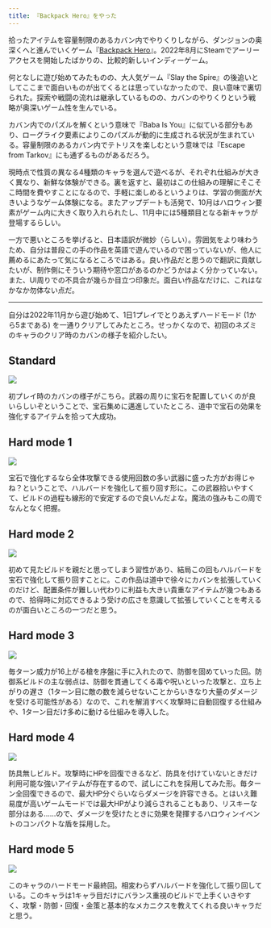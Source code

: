 ```yaml
---
title: 『Backpack Hero』をやった
---
```

拾ったアイテムを容量制限のあるカバン内でやりくりしながら、ダンジョンの奥深くへと進んでいくゲーム『[Backpack Hero](https://store.steampowered.com/app/1970580/Backpack_Hero/)』。2022年8月にSteamでアーリーアクセスを開始したばかりの、比較的新しいインディーゲーム。

何となしに遊び始めてみたものの、大人気ゲーム『Slay the Spire』の後追いとしてここまで面白いものが出てくるとは思っていなかったので、良い意味で裏切られた。探索や戦闘の流れは継承しているものの、カバンのやりくりという戦略が奥深いゲーム性を生んでいる。

カバン内でのパズルを解くという意味で『Baba Is You』に似ている部分もあり、ローグライク要素によりこのパズルが動的に生成される状況が生まれている。容量制限のあるカバン内でテトリスを楽しむという意味では『Escape from Tarkov』にも通ずるものがあるだろう。

現時点で性質の異なる4種類のキャラを選んで遊べるが、それぞれ仕組みが大きく異なり、新鮮な体験ができる。裏を返すと、最初はこの仕組みの理解にそこそこ時間を費やすことになるので、手軽に楽しめるというよりは、学習の側面が大きいようなゲーム体験になる。またアップデートも活発で、10月はハロウィン要素がゲーム内に大きく取り入れられたし、11月中には5種類目となる新キャラが登場するらしい。

一方で悪いところを挙げると、日本語訳が微妙（らしい）。雰囲気をより味わうため、自分は普段この手の作品を英語で遊んでいるので困っていないが、他人に薦めるにあたって気になるところではある。良い作品だと思うので翻訳に貢献したいが、制作側にそういう期待や窓口があるのかどうかはよく分かっていない。また、UI周りでの不具合が幾らか目立つ印象だ。面白い作品なだけに、これはなかなか勿体ない点だ。

* * *

自分は2022年11月から遊び始めて、1日1プレイでとりあえずハードモード (1から5まである) を一通りクリアしてみたところ。せっかくなので、初回のネズミのキャラのクリア時のカバンの様子を紹介したい。

Standard
--------

![](https://lh5.googleusercontent.com/4k2UCaLKH5jsp5KDkcqKtV-HVBqYapG8MBN1MAbiD4q4i5WwdPxkeiaerAMx-wDhVHGIU3i42xZ1Zfw6L4Awc2WTk899ptKKfRGeU9fBDjlxzhKazEdU8f3u9b0WtBdo1F672jkjWFnLyIUoBge3lRlXx_XmPgPfc2LaNBbVUAZZobHHw3lHHwuDNJjGlw)

初プレイ時のカバンの様子がこちら。武器の周りに宝石を配置していくのが良いらしいぞということで、宝石集めに邁進していたところ、道中で宝石の効果を強化するアイテムを拾って大成功。

Hard mode 1
-----------

![](https://lh5.googleusercontent.com/KD_UC4VwRB45YaeBm1vQVKbPVTzLJt4P7kh7IvzWWFqNkCmYUtQmpNpSmZoL9XP87OzGqYGXvXP4i00K7DcYngReOq6Xgjt5nhrEa50deVE7TQdkVCKgBZGWnoRYMHdySDNEOGZ9pTOOLsikWBihG20Wv-NPm5K9-l9IFZjKSXXT_TBsAqqNHXmUQYwYKA)

宝石で強化するなら全体攻撃できる使用回数の多い武器に盛った方がお得じゃね？ということで、ハルバードを強化して振り回す形に。この武器拾いやすくて、ビルドの過程も線形的で安定するので良いんだよな。魔法の強みもこの周でなんとなく把握。

Hard mode 2
-----------

![](https://lh3.googleusercontent.com/gwHDqdr1BMj0omQ-ELuwKL9x6-kIDheiHFlpJztAfQJa2NY_SbkUj483-A2kOVw6CQBieb13EoNT0Pfbc9E8uvXaDbWoReA6j7BPu7SkYoJtFyiaxjBsouRHupurfYx-hGXVP1eLJ9yHeQt1hIpCqLWjDWE_YMMKi69spax15j1sgDWTTIFSFprj71vCQg)

初めて見たビルドを親だと思ってしまう習性があり、結局この回もハルバードを宝石で強化して振り回すことに。この作品は道中で徐々にカバンを拡張していくのだけど、配置条件が難しい代わりに利益も大きい貴重なアイテムが幾つもあるので、拾得時に対応できるよう受けの広さを意識して拡張していくことを考えるのが面白いところの一つだと思う。

Hard mode 3
-----------

![](https://lh3.googleusercontent.com/iuZNvrSacMwS_hj6yfp9JnwCDnsQVGQf-sJTZuWQIw7fEjAnhLMgVX8fzS13UZcBlV24ThBuH_QyN8lPz8Du_bSytoTzJkNV0oSjLhiN9ywJbwyMK2p-tXDURs7gUragWmMe9qA0gwXtZ0CRntPirxWySSYHwbTjDvXABtnsAmFrqRpJw68QQfNJEhEo6w)

毎ターン威力が16上がる槍を序盤に手に入れたので、防御を固めていった回。防御系ビルドの主な弱点は、防御を貫通してくる毒や呪いといった攻撃と、立ち上がりの遅さ（1ターン目に敵の数を減らせないことからいきなり大量のダメージを受ける可能性がある）なので、これを解消すべく攻撃時に自動回復する仕組みや、1ターン目だけ多めに動ける仕組みを導入した。

Hard mode 4
-----------

![](https://lh6.googleusercontent.com/JPydWO9fwSM6NBUu5lIA0niNFJ5V8NQX77nSEvJIOgiF9Uiv9Wf6jRntjT55sJinDmQ0tU0DCHa5ng0po6xtrrAJfqxx2iSRjwMKmpbWkN7E_9XUl_njSr10QNpftOMu4T-_UC2RG5alt8x-KVYdujLVmMDQueJQrPe-vluiPsUYDEn_8XnXaGd9CfnTOA)

防具無しビルド。攻撃時にHPを回復できるなど、防具を付けていないときだけ利用可能な強いアイテムが存在するので、試しにこれを採用してみた形。毎ターン全回復できるので、最大HP分ぐらいならダメージを許容できる。とはいえ難易度が高いゲームモードでは最大HPがより減らされることもあり、リスキーな部分はある……ので、ダメージを受けたときに効果を発揮するハロウィンイベントのコンパクトな盾を採用した。

Hard mode 5
-----------

![](https://lh5.googleusercontent.com/uvDG0kAateXtG55xFH7cTTg3Uiv1xlKesNqwjemTVtaxTnXF6cMuEp1FHz0kLGpj-AfjA7KS7NhB8dVzCQCDeMxxhkSsXB8FfUKNZH2RjjOulNuYQ9QE4BxCOThBe69cMKw4W_wo1fndgWXNFJOIekICsmbZr6nEURlK01CXsghYpYdFJh8VGgVPmCYZ7Q)

このキャラのハードモード最終回。相変わらずハルバードを強化して振り回している。このキャラは1キャラ目だけにバランス重視のビルドで上手くいきやすく、攻撃・防御・回復・金策と基本的なメカニクスを教えてくれる良いキャラだと思う。
